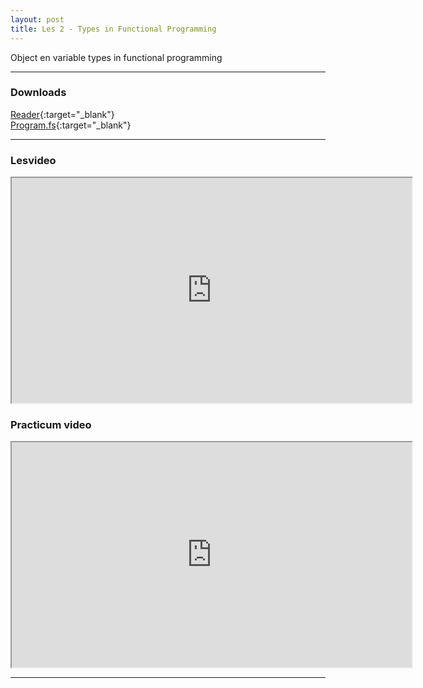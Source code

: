```yaml
---
layout: post
title: Les 2 - Types in Functional Programming
---
```


Object en variable types in functional programming

***

### Downloads

[Reader](https://drive.google.com/file/d/142CveLxf9WPkJCY8x_TmW-yKkJPJFdpa/view?usp=sharing){:target="_blank"}  
[Program.fs](https://drive.google.com/file/d/1pBxpB780Xh_hk4NAA2ZhGkB3AlB2kRMu/view?usp=sharing){:target="_blank"}

***

### Lesvideo

<iframe src="https://drive.google.com/file/d/1D2hWZFeooyAeTEmuQ76q88_PMFU8e-Jx/preview" width="640" height="360" allowFullScreen allow="accelerometer; autoplay; encrypted-media; gyroscope; picture-in-picture"></iframe>

### Practicum video

<iframe src="https://drive.google.com/file/d/1NqTSkNE2M8Tnp-EB9MmzjwbH-VYRSlxz/preview" width="640" height="360" allowFullScreen allow="accelerometer; autoplay; encrypted-media; gyroscope; picture-in-picture"></iframe>

***
